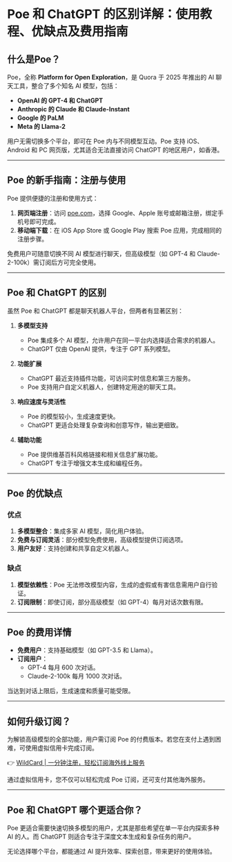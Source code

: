 # Poe 和 ChatGPT 的区别详解：使用教程、优缺点及费用指南

## 什么是Poe？

Poe，全称 **Platform for Open Exploration**，是 Quora 于 2025 年推出的 AI 聊天工具，整合了多个知名 AI 模型，包括：
- **OpenAI 的 GPT-4 和 ChatGPT**  
- **Anthropic 的 Claude 和 Claude-Instant**  
- **Google 的 PaLM**  
- **Meta 的 Llama-2**

用户无需切换多个平台，即可在 Poe 内与不同模型互动。Poe 支持 iOS、Android 和 PC 网页版，尤其适合无法直接访问 ChatGPT 的地区用户，如香港。

---

## Poe 的新手指南：注册与使用

Poe 提供便捷的注册和使用方式：
1. **网页端注册**：访问 [poe.com](https://poe.com)，选择 Google、Apple 账号或邮箱注册，绑定手机号即可完成。
2. **移动端下载**：在 iOS App Store 或 Google Play 搜索 Poe 应用，完成相同的注册步骤。

免费用户可随意切换不同 AI 模型进行聊天，但高级模型（如 GPT-4 和 Claude-2-100k）需订阅后方可完全使用。

---

## Poe 和 ChatGPT 的区别

虽然 Poe 和 ChatGPT 都是聊天机器人平台，但两者有显著区别：

1. **多模型支持**  
   - Poe 集成多个 AI 模型，允许用户在同一平台内选择适合需求的机器人。
   - ChatGPT 仅由 OpenAI 提供，专注于 GPT 系列模型。

2. **功能扩展**  
   - ChatGPT 最近支持插件功能，可访问实时信息和第三方服务。
   - Poe 支持用户自定义机器人，创建特定用途的聊天工具。

3. **响应速度与灵活性**  
   - Poe 的模型较小，生成速度更快。
   - ChatGPT 更适合处理复杂查询和创意写作，输出更细致。

4. **辅助功能**  
   - Poe 提供维基百科风格链接和相关信息扩展功能。
   - ChatGPT 专注于增强文本生成和编程任务。

---

## Poe 的优缺点

### 优点
1. **多模型整合**：集成多家 AI 模型，简化用户体验。
2. **免费与订阅灵活**：部分模型免费使用，高级模型提供订阅选项。
3. **用户友好**：支持创建和共享自定义机器人。

### 缺点
1. **模型依赖性**：Poe 无法修改模型内容，生成的虚假或有害信息需用户自行验证。
2. **订阅限制**：即使订阅，部分高级模型（如 GPT-4）每月对话次数有限。

---

## Poe 的费用详情

- **免费用户**：支持基础模型（如 GPT-3.5 和 Llama）。
- **订阅用户**：
  - GPT-4 每月 600 次对话。
  - Claude-2-100k 每月 1000 次对话。

当达到对话上限后，生成速度和质量可能受限。

---

## 如何升级订阅？

为解锁高级模型的全部功能，用户需订阅 Poe 的付费版本。若您在支付上遇到困难，可使用虚拟信用卡完成订阅。

👉 [WildCard | 一分钟注册，轻松订阅海外线上服务](https://bit.ly/bewildcard)

通过虚拟信用卡，您不仅可以轻松完成 Poe 订阅，还可支付其他海外服务。

---

## Poe 和 ChatGPT 哪个更适合你？

Poe 更适合需要快速切换多模型的用户，尤其是那些希望在单一平台内探索多种 AI 的人。而 ChatGPT 则适合专注于深度文本生成和复杂任务的用户。

无论选择哪个平台，都能通过 AI 提升效率、探索创意，带来更好的使用体验。
